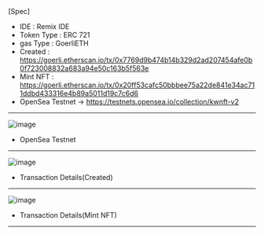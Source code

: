 [Spec]</br>
- IDE : Remix IDE
- Token Type : ERC 721
- gas Type : GoerliETH
- Created : https://goerli.etherscan.io/tx/0x7769d9b474b14b329d2ad207454afe0b0f723008832a683a94e50c163b5f563e
- Mint NFT : https://goerli.etherscan.io/tx/0x20ff53cafc50bbbee75a22de841e34ac711ddbd433316e4b89a5011d19c7c6d6
- OpenSea Testnet -> https://testnets.opensea.io/collection/kwnft-v2

---
![image](https://user-images.githubusercontent.com/48236887/202391082-e1176c14-da60-4588-8fac-4fd28a1526ec.png)
- OpenSea Testnet
---
![image](https://user-images.githubusercontent.com/48236887/202391199-81301ae1-c107-4d50-90e7-f2cd646ddc29.png)
- Transaction Details(Created)
---

![image](https://user-images.githubusercontent.com/48236887/202391031-ba7aea8f-6249-44c8-ae9b-8922b6c20c38.png)
- Transaction Details(Mint NFT)
---
